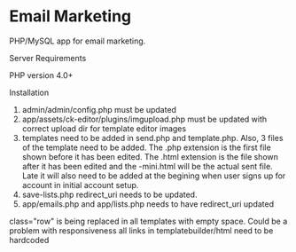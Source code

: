 Email Marketing
==============

PHP/MySQL app for email marketing.

Server Requirements

PHP version 4.0+

Installation

1. admin/admin/config.php must be updated
2. app/assets/ck-editor/plugins/imgupload.php must be updated with correct upload dir for template editor
images
3. templates need to be added in send.php and template.php. Also, 3 files of the template need to be added. The
.php extension is the first file shown before it has been edited. The .html extension is the file shown after it
has been edited and the -mini.html will be the actual sent file. Late it will also need to be added at the begining 
when user signs up for account in initial account setup.
4. save-lists.php redirect_uri needs to be updated.
5. app/emails.php and app/lists.php needs to have redirect_uri updated


class="row" is being replaced in all templates with empty space. Could be a problem with responsiveness
all links in templatebuilder/html need to be hardcoded
